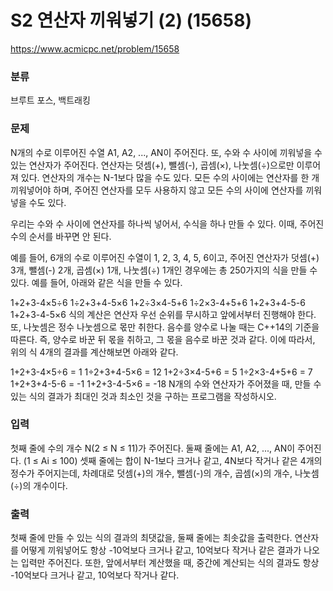 # S2 연산자 끼워넣기 (2) (15658)

https://www.acmicpc.net/problem/15658

### 분류

브루트 포스, 백트래킹

### 문제

N개의 수로 이루어진 수열 A1, A2, ..., AN이 주어진다. 또, 수와 수 사이에 끼워넣을 수 있는 연산자가 주어진다. 연산자는 덧셈(+), 뺄셈(-), 곱셈(×), 나눗셈(÷)으로만 이루어져 있다. 연산자의 개수는 N-1보다 많을 수도 있다. 모든 수의 사이에는 연산자를 한 개 끼워넣어야 하며, 주어진 연산자를 모두 사용하지 않고 모든 수의 사이에 연산자를 끼워넣을 수도 있다.

우리는 수와 수 사이에 연산자를 하나씩 넣어서, 수식을 하나 만들 수 있다. 이때, 주어진 수의 순서를 바꾸면 안 된다.

예를 들어, 6개의 수로 이루어진 수열이 1, 2, 3, 4, 5, 6이고, 주어진 연산자가 덧셈(+) 3개, 뺄셈(-) 2개, 곱셈(×) 1개, 나눗셈(÷) 1개인 경우에는 총 250가지의 식을 만들 수 있다. 예를 들어, 아래와 같은 식을 만들 수 있다.

1+2+3-4×5÷6
1÷2+3+4-5×6
1+2÷3×4-5+6
1÷2×3-4+5+6
1+2+3+4-5-6
1+2+3-4-5×6
식의 계산은 연산자 우선 순위를 무시하고 앞에서부터 진행해야 한다. 또, 나눗셈은 정수 나눗셈으로 몫만 취한다. 음수를 양수로 나눌 때는 C++14의 기준을 따른다. 즉, 양수로 바꾼 뒤 몫을 취하고, 그 몫을 음수로 바꾼 것과 같다. 이에 따라서, 위의 식 4개의 결과를 계산해보면 아래와 같다.

1+2+3-4×5÷6 = 1
1÷2+3+4-5×6 = 12
1+2÷3×4-5+6 = 5
1÷2×3-4+5+6 = 7
1+2+3+4-5-6 = -1
1+2+3-4-5×6 = -18
N개의 수와 연산자가 주어졌을 때, 만들 수 있는 식의 결과가 최대인 것과 최소인 것을 구하는 프로그램을 작성하시오.

### 입력 

첫째 줄에 수의 개수 N(2 ≤ N ≤ 11)가 주어진다. 둘째 줄에는 A1, A2, ..., AN이 주어진다. (1 ≤ Ai ≤ 100) 셋째 줄에는 합이 N-1보다 크거나 같고, 4N보다 작거나 같은 4개의 정수가 주어지는데, 차례대로 덧셈(+)의 개수, 뺄셈(-)의 개수, 곱셈(×)의 개수, 나눗셈(÷)의 개수이다. 

### 출력 

첫째 줄에 만들 수 있는 식의 결과의 최댓값을, 둘째 줄에는 최솟값을 출력한다. 연산자를 어떻게 끼워넣어도 항상 -10억보다 크거나 같고, 10억보다 작거나 같은 결과가 나오는 입력만 주어진다. 또한, 앞에서부터 계산했을 때, 중간에 계산되는 식의 결과도 항상 -10억보다 크거나 같고, 10억보다 작거나 같다.